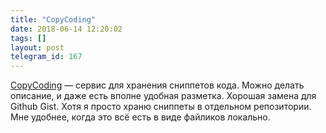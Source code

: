 ```yaml
---
title: "CopyCoding"
date: 2018-06-14 12:20:02
tags: []
layout: post
telegram_id: 167
---
```


[CopyCoding](https://copycoding.com/) — сервис для хранения сниппетов кода. Можно делать описание, и даже есть вполне удобная разметка. Хорошая замена для Github Gist. Хотя я просто храню сниппеты в отдельном репозитории. Мне удобнее, когда это всё есть в виде файликов локально.

